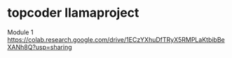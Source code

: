 # topcoder llamaproject


Module 1
https://colab.research.google.com/drive/1ECzYXhuDfTRyX5RMPLaKtbibBeXANh8Q?usp=sharing
